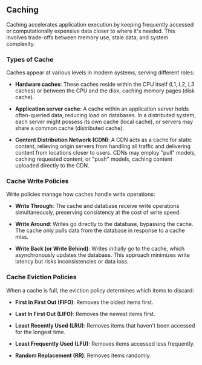 ## Caching

Caching accelerates application execution by keeping frequently accessed or computationally expensive data closer to where it's needed. This involves trade-offs between memory use, stale data, and system complexity.

### Types of Cache

Caches appear at various levels in modern systems, serving different roles:

- **Hardware caches**: These caches reside within the CPU itself (L1, L2, L3 caches) or between the CPU and the disk, caching memory pages (disk cache).

- **Application server cache**: A cache within an application server holds often-queried data, reducing load on databases. In a distributed system, each server might possess its own cache (local cache), or servers may share a common cache (distributed cache).

- **Content Distribution Network (CDN)**: A CDN acts as a cache for static content, relieving origin servers from handling all traffic and delivering content from locations closer to users. CDNs may employ "pull" models, caching requested content, or "push" models, caching content uploaded directly to the CDN.

### Cache Write Policies

Write policies manage how caches handle write operations:

- **Write Through**: The cache and database receive write operations simultaneously, preserving consistency at the cost of write speed.

- **Write Around**: Writes go directly to the database, bypassing the cache. The cache only pulls data from the database in response to a cache miss.

- **Write Back (or Write Behind)**: Writes initially go to the cache, which asynchronously updates the database. This approach minimizes write latency but risks inconsistencies or data loss.

### Cache Eviction Policies

When a cache is full, the eviction policy determines which items to discard:

- **First In First Out (FIFO)**: Removes the oldest items first.

- **Last In First Out (LIFO)**: Removes the newest items first.

- **Least Recently Used (LRU)**: Removes items that haven't been accessed for the longest time.

- **Least Frequently Used (LFU)**: Removes items accessed less frequently.

- **Random Replacement (RR)**: Removes items randomly.
